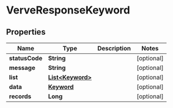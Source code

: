 
# VerveResponseKeyword

## Properties
Name | Type | Description | Notes
------------ | ------------- | ------------- | -------------
**statusCode** | **String** |  |  [optional]
**message** | **String** |  |  [optional]
**list** | [**List&lt;Keyword&gt;**](Keyword.md) |  |  [optional]
**data** | [**Keyword**](Keyword.md) |  |  [optional]
**records** | **Long** |  |  [optional]



